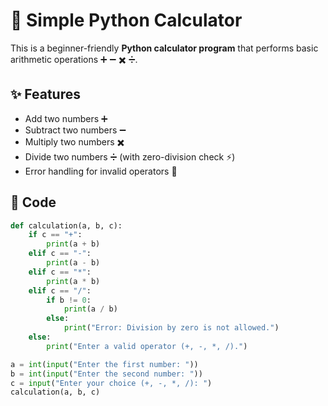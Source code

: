 # 🧮 Simple Python Calculator  

This is a beginner-friendly **Python calculator program** that performs basic arithmetic operations ➕ ➖ ✖️ ➗.  

## ✨ Features  
- Add two numbers ➕  
- Subtract two numbers ➖  
- Multiply two numbers ✖️  
- Divide two numbers ➗ (with zero-division check ⚡)  
- Error handling for invalid operators 🚫  

## 📌 Code  

```python
def calculation(a, b, c):
    if c == "+":
        print(a + b)
    elif c == "-":
        print(a - b)
    elif c == "*":
        print(a * b)
    elif c == "/":
        if b != 0:
            print(a / b)
        else:
            print("Error: Division by zero is not allowed.")
    else:
        print("Enter a valid operator (+, -, *, /).")

a = int(input("Enter the first number: "))
b = int(input("Enter the second number: "))
c = input("Enter your choice (+, -, *, /): ")
calculation(a, b, c)

